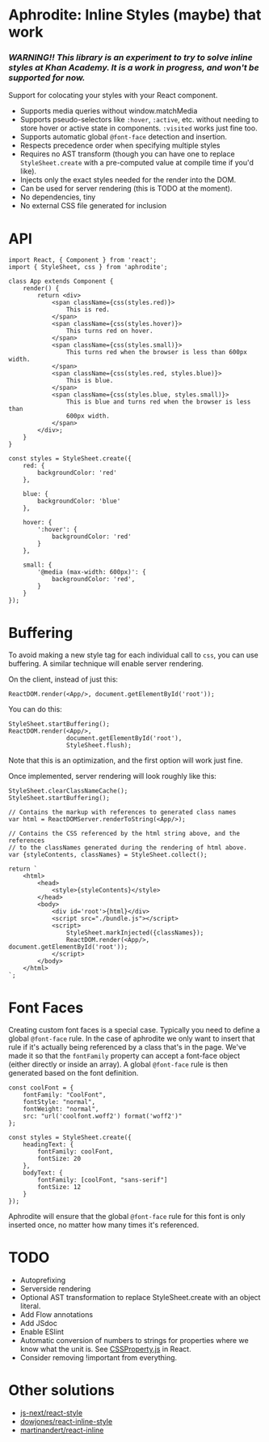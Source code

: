 # Aphrodite: Inline Styles (maybe) that work

### *WARNING!! This library is an experiment to try to solve inline styles at Khan Academy. It is a work in progress, and won't be supported for now.*

Support for colocating your styles with your React component.

- Supports media queries without window.matchMedia
- Supports pseudo-selectors like `:hover`, `:active`, etc. without needing to
  store hover or active state in components. `:visited` works just fine too.
- Supports automatic global `@font-face` detection and insertion.
- Respects precedence order when specifying multiple styles
- Requires no AST transform (though you can have one to replace
  `StyleSheet.create` with a pre-computed value at compile time if you'd like).
- Injects only the exact styles needed for the render into the DOM.
- Can be used for server rendering (this is TODO at the moment).
- No dependencies, tiny
- No external CSS file generated for inclusion

# API

    import React, { Component } from 'react';
    import { StyleSheet, css } from 'aphrodite';

    class App extends Component {
        render() {
            return <div>
                <span className={css(styles.red)}>
                    This is red.
                </span>
                <span className={css(styles.hover)}>
                    This turns red on hover.
                </span>
                <span className={css(styles.small)}>
                    This turns red when the browser is less than 600px width.
                </span>
                <span className={css(styles.red, styles.blue)}>
                    This is blue.
                </span>
                <span className={css(styles.blue, styles.small)}>
                    This is blue and turns red when the browser is less than
                    600px width.
                </span>
            </div>;
        }
    }

    const styles = StyleSheet.create({
        red: {
            backgroundColor: 'red'
        },

        blue: {
            backgroundColor: 'blue'
        },

        hover: {
            ':hover': {
                backgroundColor: 'red'
            }
        },

        small: {
            '@media (max-width: 600px)': {
                backgroundColor: 'red',
            }
        }
    });

# Buffering

To avoid making a new style tag for each individual call to `css`, you can use 
buffering. A similar technique will enable server rendering.

On the client, instead of just this:

    ReactDOM.render(<App/>, document.getElementById('root'));

You can do this:

    StyleSheet.startBuffering();
    ReactDOM.render(<App/>,
                    document.getElementById('root'),
                    StyleSheet.flush);

Note that this is an optimization, and the first option will work just fine.

Once implemented, server rendering will look roughly like this:

    StyleSheet.clearClassNameCache();
    StyleSheet.startBuffering();

    // Contains the markup with references to generated class names
    var html = ReactDOMServer.renderToString(<App/>);

    // Contains the CSS referenced by the html string above, and the references 
    // to the classNames generated during the rendering of html above.
    var {styleContents, classNames} = StyleSheet.collect();

    return `
        <html>
            <head>
                <style>{styleContents}</style>
            </head>
            <body>
                <div id='root'>{html}</div>
                <script src="./bundle.js"></script>
                <script>
                    StyleSheet.markInjected({classNames});
                    ReactDOM.render(<App/>, document.getElementById('root'));
                </script>
            </body>
        </html>
    `;

# Font Faces

Creating custom font faces is a special case. Typically you need to define a global `@font-face` rule. In the case of aphrodite we only want to insert that rule if it's actually being referenced by a class that's in the page. We've made it so that the `fontFamily` property can accept a font-face object (either directly or inside an array). A global `@font-face` rule is then generated based on the font definition.

    const coolFont = {
        fontFamily: "CoolFont",
        fontStyle: "normal",
        fontWeight: "normal",
        src: "url('coolfont.woff2') format('woff2')"
    };

    const styles = StyleSheet.create({
        headingText: {
            fontFamily: coolFont,
            fontSize: 20
        },
        bodyText: {
            fontFamily: [coolFont, "sans-serif"]
            fontSize: 12
        }
    });

Aphrodite will ensure that the global `@font-face` rule for this font is only inserted once, no matter how many times it's referenced.

# TODO

- Autoprefixing
- Serverside rendering
- Optional AST transformation to replace StyleSheet.create with an object
  literal.
- Add Flow annotations
- Add JSdoc
- Enable ESlint
- Automatic conversion of numbers to strings for properties where we know what
  the unit is. See
  [CSSProperty.js](https://github.com/facebook/react/blob/master/src/renderers/dom/shared/CSSProperty.js)
  in React.
- Consider removing !important from everything.

# Other solutions

- [js-next/react-style](https://github.com/js-next/react-style)
- [dowjones/react-inline-style](https://github.com/dowjones/react-inline-style)
- [martinandert/react-inline](https://github.com/martinandert/react-inline)
